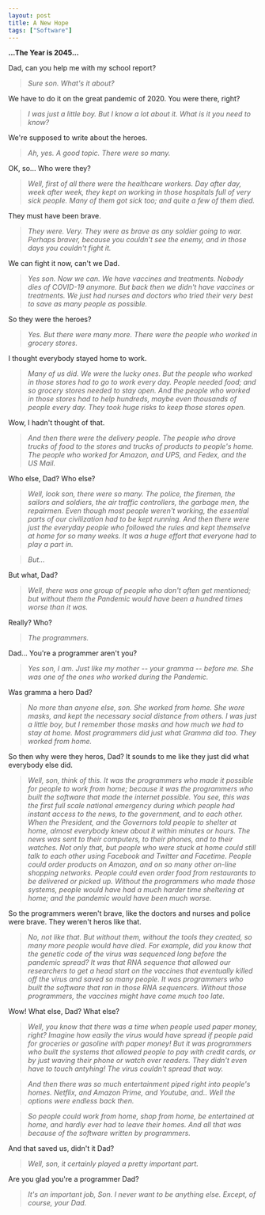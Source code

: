 ```yaml
---
layout: post
title: A New Hope
tags: ["Software"]
---
```

__...The Year is 2045...__

Dad, can you help me with my school report?

>_Sure son.  What's it about?_

We have to do it on the great pandemic of 2020.  You were there, right?

>_I was just a little boy.  But I know a lot about it.  What is it you need to know?_

We're supposed to write about the heroes.  

>_Ah, yes.  A good topic.  There were so many._

OK, so...  Who were they?

>_Well, first of all there were the healthcare workers.  Day after day, week after week, they kept on working in those hospitals full of very sick people.  Many of them got sick too; and quite a few of them died._

They must have been brave.

>_They were.  Very.  They were as brave as any soldier going to war.  Perhaps braver, because you couldn't see the enemy, and in those days you couldn't fight it._

We can fight it now, can't we Dad.

>_Yes son.  Now we can.  We have vaccines and treatments.  Nobody dies of COVID-19 anymore.  But back then we didn't have vaccines or treatments.  We just had nurses and doctors who tried their very best to save as many people as possible._

So they were the heroes?

>_Yes. But there were many more.  There were the people who worked in grocery stores._

I thought everybody stayed home to work.

>_Many of us did.  We were the lucky ones.  But the people who worked in those stores had to go to work every day.  People needed food; and so grocery stores needed to stay open.  And the people who worked in those stores had to help hundreds, maybe even thousands of people every day.  They took huge risks to keep those stores open._

Wow, I hadn't thought of that.  

>_And then there were the delivery people.  The people who drove trucks of food to the stores and trucks of products to people's home.  The people who worked for Amazon, and UPS, and Fedex, and the US Mail._

Who else, Dad?  Who else?

>_Well, look son, there were so many.  The police, the firemen, the sailors and soldiers, the air traffic controllers, the garbage men, the repairmen.  Even though most people weren't working, the essential parts of our civilization had to be kept running.  And then there were just the everyday people who followed the rules and kept themselve at home for so many weeks.  It was a huge effort that everyone had to play a part in._  

>_But..._

But what, Dad?

>_Well, there was one group of people who don't often get mentioned; but without them the Pandemic would have been a hundred times worse than it was._

Really?  Who?

>_The programmers._

Dad...  You're a programmer aren't you?

>_Yes son, I am.  Just like my mother -- your gramma -- before me.  She was one of the ones who worked during the Pandemic._

Was gramma a hero Dad?

>_No more than anyone else, son.  She worked from home.  She wore masks, and kept the necessary social distance from others.  I was just a little boy, but I remember those masks and how much we had to stay at home.  Most programmers did just what Gramma did too.  They worked from home._

So then why were they heros, Dad?  It sounds to me like they just did what everybody else did.

>_Well, son, think of this.  It was the programmers who made it possible for people to work from home; because it was the programmers who built the software that made the internet possible.  You see, this was the first full scale national emergency during which people had instant access to the news, to the government, and to each other.  When the President, and the Governors told people to shelter at home, almost everybody knew about it within minutes or hours.  The news was sent to their computers, to their phones, and to their watches.  Not only that, but people who were stuck at home could still talk to each other using Facebook and Twitter and Facetime.  People could order products on Amazon, and on so many other on-line shopping networks.  People could even order food from restaurants to be delivered or picked up.  Without the programmers who made those systems, people would have had a much harder time sheltering at home; and the pandemic would have been much worse._

So the programmers weren't brave, like the doctors and nurses and police were brave.  They weren't heros like that.

>_No, not like that.  But without them, without the tools they created, so many more people would have died.  For example, did you know that the genetic code of the virus was sequenced long before the pandemic spread?  It was that RNA sequence that allowed our researchers to get a head start on the vaccines that eventually killed off the virus and saved so many people.  It was programmers who built the software that ran in those RNA sequencers.  Without those programmers, the vaccines might have come much too late._

Wow!  What else, Dad?  What else?

>_Well, you know that there was a time when people used paper money, right?  Imagine how easily the virus would have spread if people paid for groceries or gasoline with paper money!  But it was programmers who built the systems that allowed people to pay with credit cards, or by just waving their phone or watch over readers.  They didn't even have to touch antyhing!  The virus couldn't spread that way._

>_And then there was so much entertainment piped right into people's homes.  Netflix, and Amazon Prime, and Youtube, and..  Well the options were endless back then._

>_So people could work from home, shop from home, be entertained at home, and hardly ever had to leave their homes.  And all that was because of the software written by programmers._

And that saved us, didn't it Dad?

>_Well, son, it certainly played a pretty important part._

Are you glad you're a programmer Dad?

>_It's an important job, Son.  I never want to be anything else.  Except, of course, your Dad._




